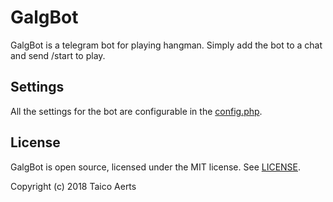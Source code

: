 # GalgBot
GalgBot is a telegram bot for playing hangman. Simply add the bot to a chat and send /start to play. 

## Settings
All the settings for the bot are configurable in the [config.php](config.php).

## License
GalgBot is open source, licensed under the MIT license. See [LICENSE](LICENSE).

Copyright (c) 2018 Taico Aerts
